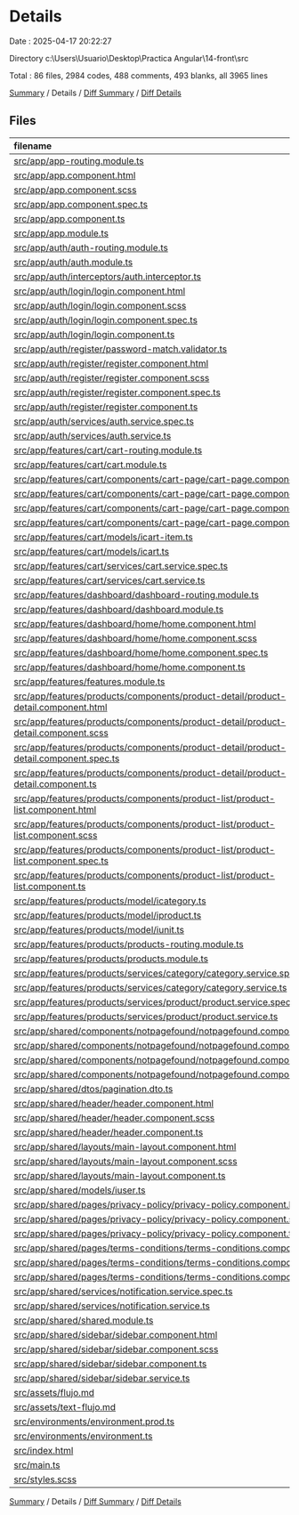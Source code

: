 # Details

Date : 2025-04-17 20:22:27

Directory c:\\Users\\Usuario\\Desktop\\Practica Angular\\14-front\\src

Total : 86 files,  2984 codes, 488 comments, 493 blanks, all 3965 lines

[Summary](results.md) / Details / [Diff Summary](diff.md) / [Diff Details](diff-details.md)

## Files
| filename | language | code | comment | blank | total |
| :--- | :--- | ---: | ---: | ---: | ---: |
| [src/app/app-routing.module.ts](/src/app/app-routing.module.ts) | TypeScript | 47 | 5 | 5 | 57 |
| [src/app/app.component.html](/src/app/app.component.html) | HTML | 1 | 0 | 0 | 1 |
| [src/app/app.component.scss](/src/app/app.component.scss) | SCSS | 0 | 0 | 1 | 1 |
| [src/app/app.component.spec.ts](/src/app/app.component.spec.ts) | TypeScript | 25 | 0 | 5 | 30 |
| [src/app/app.component.ts](/src/app/app.component.ts) | TypeScript | 24 | 2 | 4 | 30 |
| [src/app/app.module.ts](/src/app/app.module.ts) | TypeScript | 37 | 3 | 2 | 42 |
| [src/app/auth/auth-routing.module.ts](/src/app/auth/auth-routing.module.ts) | TypeScript | 13 | 0 | 3 | 16 |
| [src/app/auth/auth.module.ts](/src/app/auth/auth.module.ts) | TypeScript | 16 | 0 | 5 | 21 |
| [src/app/auth/interceptors/auth.interceptor.ts](/src/app/auth/interceptors/auth.interceptor.ts) | TypeScript | 38 | 5 | 5 | 48 |
| [src/app/auth/login/login.component.html](/src/app/auth/login/login.component.html) | HTML | 76 | 38 | 9 | 123 |
| [src/app/auth/login/login.component.scss](/src/app/auth/login/login.component.scss) | SCSS | 5 | 1 | 4 | 10 |
| [src/app/auth/login/login.component.spec.ts](/src/app/auth/login/login.component.spec.ts) | TypeScript | 17 | 0 | 5 | 22 |
| [src/app/auth/login/login.component.ts](/src/app/auth/login/login.component.ts) | TypeScript | 59 | 11 | 11 | 81 |
| [src/app/auth/register/password-match.validator.ts](/src/app/auth/register/password-match.validator.ts) | TypeScript | 9 | 3 | 3 | 15 |
| [src/app/auth/register/register.component.html](/src/app/auth/register/register.component.html) | HTML | 110 | 29 | 16 | 155 |
| [src/app/auth/register/register.component.scss](/src/app/auth/register/register.component.scss) | SCSS | 0 | 0 | 1 | 1 |
| [src/app/auth/register/register.component.spec.ts](/src/app/auth/register/register.component.spec.ts) | TypeScript | 17 | 0 | 5 | 22 |
| [src/app/auth/register/register.component.ts](/src/app/auth/register/register.component.ts) | TypeScript | 69 | 13 | 13 | 95 |
| [src/app/auth/services/auth.service.spec.ts](/src/app/auth/services/auth.service.spec.ts) | TypeScript | 12 | 0 | 5 | 17 |
| [src/app/auth/services/auth.service.ts](/src/app/auth/services/auth.service.ts) | TypeScript | 105 | 18 | 20 | 143 |
| [src/app/features/cart/cart-routing.module.ts](/src/app/features/cart/cart-routing.module.ts) | TypeScript | 9 | 0 | 3 | 12 |
| [src/app/features/cart/cart.module.ts](/src/app/features/cart/cart.module.ts) | TypeScript | 16 | 0 | 4 | 20 |
| [src/app/features/cart/components/cart-page/cart-page.component.html](/src/app/features/cart/components/cart-page/cart-page.component.html) | HTML | 122 | 23 | 17 | 162 |
| [src/app/features/cart/components/cart-page/cart-page.component.scss](/src/app/features/cart/components/cart-page/cart-page.component.scss) | SCSS | 0 | 0 | 1 | 1 |
| [src/app/features/cart/components/cart-page/cart-page.component.spec.ts](/src/app/features/cart/components/cart-page/cart-page.component.spec.ts) | TypeScript | 17 | 0 | 5 | 22 |
| [src/app/features/cart/components/cart-page/cart-page.component.ts](/src/app/features/cart/components/cart-page/cart-page.component.ts) | TypeScript | 118 | 19 | 21 | 158 |
| [src/app/features/cart/models/icart-item.ts](/src/app/features/cart/models/icart-item.ts) | TypeScript | 9 | 11 | 1 | 21 |
| [src/app/features/cart/models/icart.ts](/src/app/features/cart/models/icart.ts) | TypeScript | 21 | 21 | 3 | 45 |
| [src/app/features/cart/services/cart.service.spec.ts](/src/app/features/cart/services/cart.service.spec.ts) | TypeScript | 12 | 0 | 5 | 17 |
| [src/app/features/cart/services/cart.service.ts](/src/app/features/cart/services/cart.service.ts) | TypeScript | 106 | 64 | 21 | 191 |
| [src/app/features/dashboard/dashboard-routing.module.ts](/src/app/features/dashboard/dashboard-routing.module.ts) | TypeScript | 11 | 0 | 3 | 14 |
| [src/app/features/dashboard/dashboard.module.ts](/src/app/features/dashboard/dashboard.module.ts) | TypeScript | 16 | 0 | 4 | 20 |
| [src/app/features/dashboard/home/home.component.html](/src/app/features/dashboard/home/home.component.html) | HTML | 270 | 44 | 12 | 326 |
| [src/app/features/dashboard/home/home.component.scss](/src/app/features/dashboard/home/home.component.scss) | SCSS | 45 | 0 | 10 | 55 |
| [src/app/features/dashboard/home/home.component.spec.ts](/src/app/features/dashboard/home/home.component.spec.ts) | TypeScript | 17 | 0 | 5 | 22 |
| [src/app/features/dashboard/home/home.component.ts](/src/app/features/dashboard/home/home.component.ts) | TypeScript | 27 | 0 | 9 | 36 |
| [src/app/features/features.module.ts](/src/app/features/features.module.ts) | TypeScript | 14 | 2 | 1 | 17 |
| [src/app/features/products/components/product-detail/product-detail.component.html](/src/app/features/products/components/product-detail/product-detail.component.html) | HTML | 58 | 9 | 4 | 71 |
| [src/app/features/products/components/product-detail/product-detail.component.scss](/src/app/features/products/components/product-detail/product-detail.component.scss) | SCSS | 0 | 0 | 1 | 1 |
| [src/app/features/products/components/product-detail/product-detail.component.spec.ts](/src/app/features/products/components/product-detail/product-detail.component.spec.ts) | TypeScript | 17 | 0 | 5 | 22 |
| [src/app/features/products/components/product-detail/product-detail.component.ts](/src/app/features/products/components/product-detail/product-detail.component.ts) | TypeScript | 92 | 9 | 13 | 114 |
| [src/app/features/products/components/product-list/product-list.component.html](/src/app/features/products/components/product-list/product-list.component.html) | HTML | 59 | 10 | 8 | 77 |
| [src/app/features/products/components/product-list/product-list.component.scss](/src/app/features/products/components/product-list/product-list.component.scss) | SCSS | 0 | 0 | 1 | 1 |
| [src/app/features/products/components/product-list/product-list.component.spec.ts](/src/app/features/products/components/product-list/product-list.component.spec.ts) | TypeScript | 17 | 0 | 5 | 22 |
| [src/app/features/products/components/product-list/product-list.component.ts](/src/app/features/products/components/product-list/product-list.component.ts) | TypeScript | 131 | 17 | 15 | 163 |
| [src/app/features/products/model/icategory.ts](/src/app/features/products/model/icategory.ts) | TypeScript | 8 | 0 | 1 | 9 |
| [src/app/features/products/model/iproduct.ts](/src/app/features/products/model/iproduct.ts) | TypeScript | 17 | 0 | 2 | 19 |
| [src/app/features/products/model/iunit.ts](/src/app/features/products/model/iunit.ts) | TypeScript | 8 | 0 | 0 | 8 |
| [src/app/features/products/products-routing.module.ts](/src/app/features/products/products-routing.module.ts) | TypeScript | 24 | 5 | 3 | 32 |
| [src/app/features/products/products.module.ts](/src/app/features/products/products.module.ts) | TypeScript | 18 | 4 | 2 | 24 |
| [src/app/features/products/services/category/category.service.spec.ts](/src/app/features/products/services/category/category.service.spec.ts) | TypeScript | 12 | 0 | 5 | 17 |
| [src/app/features/products/services/category/category.service.ts](/src/app/features/products/services/category/category.service.ts) | TypeScript | 27 | 1 | 12 | 40 |
| [src/app/features/products/services/product/product.service.spec.ts](/src/app/features/products/services/product/product.service.spec.ts) | TypeScript | 12 | 0 | 5 | 17 |
| [src/app/features/products/services/product/product.service.ts](/src/app/features/products/services/product/product.service.ts) | TypeScript | 47 | 11 | 12 | 70 |
| [src/app/shared/components/notpagefound/notpagefound.component.html](/src/app/shared/components/notpagefound/notpagefound.component.html) | HTML | 8 | 0 | 0 | 8 |
| [src/app/shared/components/notpagefound/notpagefound.component.scss](/src/app/shared/components/notpagefound/notpagefound.component.scss) | SCSS | 0 | 0 | 1 | 1 |
| [src/app/shared/components/notpagefound/notpagefound.component.spec.ts](/src/app/shared/components/notpagefound/notpagefound.component.spec.ts) | TypeScript | 17 | 0 | 5 | 22 |
| [src/app/shared/components/notpagefound/notpagefound.component.ts](/src/app/shared/components/notpagefound/notpagefound.component.ts) | TypeScript | 8 | 0 | 3 | 11 |
| [src/app/shared/dtos/pagination.dto.ts](/src/app/shared/dtos/pagination.dto.ts) | TypeScript | 4 | 11 | 2 | 17 |
| [src/app/shared/header/header.component.html](/src/app/shared/header/header.component.html) | HTML | 65 | 7 | 8 | 80 |
| [src/app/shared/header/header.component.scss](/src/app/shared/header/header.component.scss) | SCSS | 12 | 0 | 2 | 14 |
| [src/app/shared/header/header.component.ts](/src/app/shared/header/header.component.ts) | TypeScript | 48 | 13 | 11 | 72 |
| [src/app/shared/layouts/main-layout.component.html](/src/app/shared/layouts/main-layout.component.html) | HTML | 5 | 3 | 2 | 10 |
| [src/app/shared/layouts/main-layout.component.scss](/src/app/shared/layouts/main-layout.component.scss) | SCSS | 21 | 7 | 4 | 32 |
| [src/app/shared/layouts/main-layout.component.ts](/src/app/shared/layouts/main-layout.component.ts) | TypeScript | 21 | 7 | 5 | 33 |
| [src/app/shared/models/iuser.ts](/src/app/shared/models/iuser.ts) | TypeScript | 7 | 6 | 1 | 14 |
| [src/app/shared/pages/privacy-policy/privacy-policy.component.html](/src/app/shared/pages/privacy-policy/privacy-policy.component.html) | HTML | 195 | 3 | 14 | 212 |
| [src/app/shared/pages/privacy-policy/privacy-policy.component.scss](/src/app/shared/pages/privacy-policy/privacy-policy.component.scss) | SCSS | 0 | 0 | 1 | 1 |
| [src/app/shared/pages/privacy-policy/privacy-policy.component.ts](/src/app/shared/pages/privacy-policy/privacy-policy.component.ts) | TypeScript | 13 | 3 | 3 | 19 |
| [src/app/shared/pages/terms-conditions/terms-conditions.component.html](/src/app/shared/pages/terms-conditions/terms-conditions.component.html) | HTML | 125 | 6 | 21 | 152 |
| [src/app/shared/pages/terms-conditions/terms-conditions.component.scss](/src/app/shared/pages/terms-conditions/terms-conditions.component.scss) | SCSS | 0 | 0 | 1 | 1 |
| [src/app/shared/pages/terms-conditions/terms-conditions.component.ts](/src/app/shared/pages/terms-conditions/terms-conditions.component.ts) | TypeScript | 13 | 3 | 3 | 19 |
| [src/app/shared/services/notification.service.spec.ts](/src/app/shared/services/notification.service.spec.ts) | TypeScript | 12 | 0 | 5 | 17 |
| [src/app/shared/services/notification.service.ts](/src/app/shared/services/notification.service.ts) | TypeScript | 21 | 4 | 7 | 32 |
| [src/app/shared/shared.module.ts](/src/app/shared/shared.module.ts) | TypeScript | 40 | 1 | 1 | 42 |
| [src/app/shared/sidebar/sidebar.component.html](/src/app/shared/sidebar/sidebar.component.html) | HTML | 30 | 0 | 0 | 30 |
| [src/app/shared/sidebar/sidebar.component.scss](/src/app/shared/sidebar/sidebar.component.scss) | SCSS | 36 | 0 | 6 | 42 |
| [src/app/shared/sidebar/sidebar.component.ts](/src/app/shared/sidebar/sidebar.component.ts) | TypeScript | 10 | 0 | 3 | 13 |
| [src/app/shared/sidebar/sidebar.service.ts](/src/app/shared/sidebar/sidebar.service.ts) | TypeScript | 38 | 8 | 7 | 53 |
| [src/assets/flujo.md](/src/assets/flujo.md) | Markdown | 65 | 0 | 4 | 69 |
| [src/assets/text-flujo.md](/src/assets/text-flujo.md) | Markdown | 45 | 0 | 11 | 56 |
| [src/environments/environment.prod.ts](/src/environments/environment.prod.ts) | TypeScript | 4 | 1 | 0 | 5 |
| [src/environments/environment.ts](/src/environments/environment.ts) | TypeScript | 4 | 1 | 0 | 5 |
| [src/index.html](/src/index.html) | HTML | 13 | 0 | 5 | 18 |
| [src/main.ts](/src/main.ts) | TypeScript | 4 | 1 | 5 | 10 |
| [src/styles.scss](/src/styles.scss) | SCSS | 43 | 25 | 11 | 79 |

[Summary](results.md) / Details / [Diff Summary](diff.md) / [Diff Details](diff-details.md)
